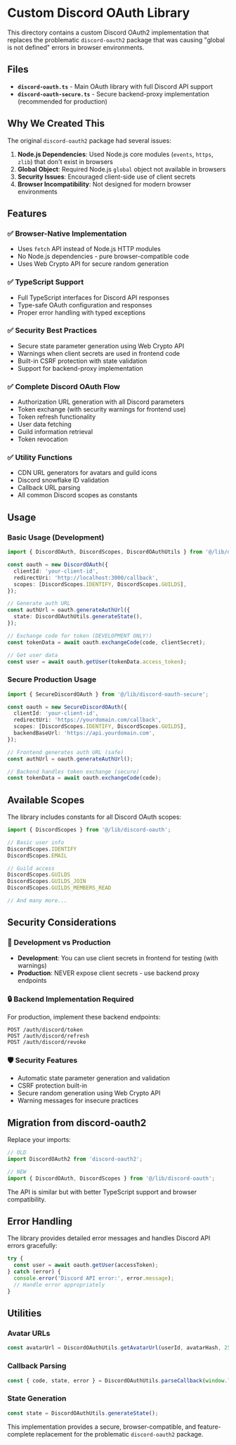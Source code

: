 # Custom Discord OAuth Library

This directory contains a custom Discord OAuth2 implementation that replaces the problematic `discord-oauth2` package that was causing "global is not defined" errors in browser environments.

## Files

- **`discord-oauth.ts`** - Main OAuth library with full Discord API support
- **`discord-oauth-secure.ts`** - Secure backend-proxy implementation (recommended for production)

## Why We Created This

The original `discord-oauth2` package had several issues:

1. **Node.js Dependencies**: Used Node.js core modules (`events`, `https`, `zlib`) that don't exist in browsers
2. **Global Object**: Required Node.js `global` object not available in browsers  
3. **Security Issues**: Encouraged client-side use of client secrets
4. **Browser Incompatibility**: Not designed for modern browser environments

## Features

### ✅ Browser-Native Implementation
- Uses `fetch` API instead of Node.js HTTP modules
- No Node.js dependencies - pure browser-compatible code
- Uses Web Crypto API for secure random generation

### ✅ TypeScript Support
- Full TypeScript interfaces for Discord API responses
- Type-safe OAuth configuration and responses
- Proper error handling with typed exceptions

### ✅ Security Best Practices
- Secure state parameter generation using Web Crypto API
- Warnings when client secrets are used in frontend code
- Built-in CSRF protection with state validation
- Support for backend-proxy implementation

### ✅ Complete Discord OAuth Flow
- Authorization URL generation with all Discord parameters
- Token exchange (with security warnings for frontend use)
- Token refresh functionality
- User data fetching
- Guild information retrieval
- Token revocation

### ✅ Utility Functions
- CDN URL generators for avatars and guild icons
- Discord snowflake ID validation
- Callback URL parsing
- All common Discord scopes as constants

## Usage

### Basic Usage (Development)

```typescript
import { DiscordOAuth, DiscordScopes, DiscordOAuthUtils } from '@/lib/discord-oauth';

const oauth = new DiscordOAuth({
  clientId: 'your-client-id',
  redirectUri: 'http://localhost:3000/callback',
  scopes: [DiscordScopes.IDENTIFY, DiscordScopes.GUILDS],
});

// Generate auth URL
const authUrl = oauth.generateAuthUrl({
  state: DiscordOAuthUtils.generateState(),
});

// Exchange code for token (DEVELOPMENT ONLY!)
const tokenData = await oauth.exchangeCode(code, clientSecret);

// Get user data
const user = await oauth.getUser(tokenData.access_token);
```

### Secure Production Usage

```typescript
import { SecureDiscordOAuth } from '@/lib/discord-oauth-secure';

const oauth = new SecureDiscordOAuth({
  clientId: 'your-client-id',
  redirectUri: 'https://yourdomain.com/callback',
  scopes: [DiscordScopes.IDENTIFY, DiscordScopes.GUILDS],
  backendBaseUrl: 'https://api.yourdomain.com',
});

// Frontend generates auth URL (safe)
const authUrl = oauth.generateAuthUrl();

// Backend handles token exchange (secure)
const tokenData = await oauth.exchangeCode(code);
```

## Available Scopes

The library includes constants for all Discord OAuth scopes:

```typescript
import { DiscordScopes } from '@/lib/discord-oauth';

// Basic user info
DiscordScopes.IDENTIFY
DiscordScopes.EMAIL

// Guild access
DiscordScopes.GUILDS
DiscordScopes.GUILDS_JOIN
DiscordScopes.GUILDS_MEMBERS_READ

// And many more...
```

## Security Considerations

### 🚨 Development vs Production

- **Development**: You can use client secrets in frontend for testing (with warnings)
- **Production**: NEVER expose client secrets - use backend proxy endpoints

### 🔒 Backend Implementation Required

For production, implement these backend endpoints:

```
POST /auth/discord/token
POST /auth/discord/refresh  
POST /auth/discord/revoke
```

### 🛡️ Security Features

- Automatic state parameter generation and validation
- CSRF protection built-in
- Secure random generation using Web Crypto API
- Warning messages for insecure practices

## Migration from discord-oauth2

Replace your imports:

```typescript
// OLD
import DiscordOAuth2 from 'discord-oauth2';

// NEW
import { DiscordOAuth, DiscordScopes } from '@/lib/discord-oauth';
```

The API is similar but with better TypeScript support and browser compatibility.

## Error Handling

The library provides detailed error messages and handles Discord API errors gracefully:

```typescript
try {
  const user = await oauth.getUser(accessToken);
} catch (error) {
  console.error('Discord API error:', error.message);
  // Handle error appropriately
}
```

## Utilities

### Avatar URLs
```typescript
const avatarUrl = DiscordOAuthUtils.getAvatarUrl(userId, avatarHash, 256);
```

### Callback Parsing
```typescript
const { code, state, error } = DiscordOAuthUtils.parseCallback(window.location.href);
```

### State Generation
```typescript
const state = DiscordOAuthUtils.generateState();
```

This implementation provides a secure, browser-compatible, and feature-complete replacement for the problematic `discord-oauth2` package.
